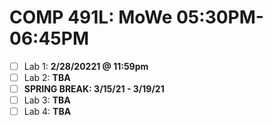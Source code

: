 # COMP 491L: MoWe 05:30PM-06:45PM

- [ ] Lab 1: **2/28/20221 @ 11:59pm**
- [ ] Lab 2: **TBA**
- [ ] **SPRING BREAK: 3/15/21 - 3/19/21**
- [ ] Lab 3: **TBA**
- [ ] Lab 4: **TBA**
